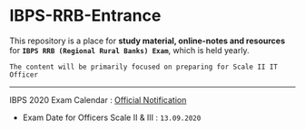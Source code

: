 # IBPS-RRB-Entrance
This repository is a place for **study material, online-notes and resources** for **`IBPS RRB (Regional Rural Banks) Exam`**, which is held yearly.

`The content will be primarily focused on preparing for Scale II IT Officer`

---

IBPS 2020 Exam Calendar : [Official Notification](https://www.ibps.in/wp-content/uploads/IBPS_Calendar_2020.pdf)

- Exam Date for Officers Scale II & III : `13.09.2020`
